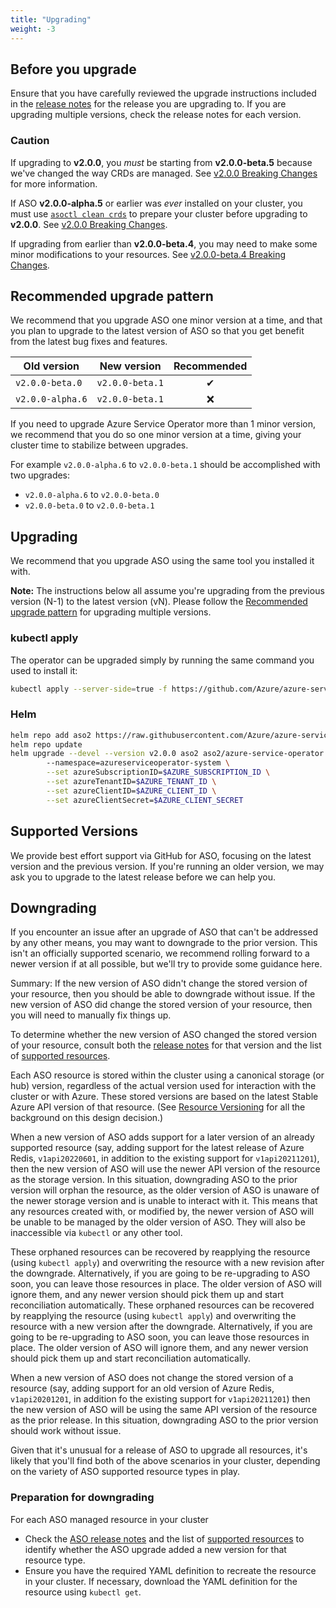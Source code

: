 ```yaml
---
title: "Upgrading"
weight: -3
---
```


## Before you upgrade

Ensure that you have carefully reviewed the upgrade instructions included in the [release notes](https://github.com/Azure/azure-service-operator/releases) for the release you are upgrading to. If you are upgrading multiple versions, check the release notes for each version. 

### Caution

If upgrading to **v2.0.0**, you *must* be starting from **v2.0.0-beta.5** because we've changed the way CRDs are managed. See [v2.0.0 Breaking Changes](../breaking-changes/breaking-changes-v2.0.0.md) for more information.

If ASO **v2.0.0-alpha.5** or earlier was *ever* installed on your cluster, you must use [`asoctl clean crds`](../../../tools/asoctl.md#clean-crds) to prepare your cluster before upgrading to **v2.0.0**. See [v2.0.0 Breaking Changes](../breaking-changes/breaking-changes-v2.0.0.md).

If upgrading from earlier than **v2.0.0-beta.4**, you may need to make some minor modifications to your resources. See [v2.0.0-beta.4 Breaking Changes](../breaking-changes/breaking-changes-v2.0.0-beta.4.md).

## Recommended upgrade pattern

We recommend that you upgrade ASO one minor version at a time, and that you plan to upgrade to the latest version of ASO so that you get benefit from the latest bug fixes and features.

| Old version      | New version     | Recommended |
| ---------------- | --------------- | :---------: |
| `v2.0.0-beta.0`  | `v2.0.0-beta.1` |      ✔      |
| `v2.0.0-alpha.6` | `v2.0.0-beta.1` |      ❌      |

If you need to upgrade Azure Service Operator more than 1 minor version, we recommend that you do so one minor version at a time, giving your cluster time to stabilize between upgrades.

For example `v2.0.0-alpha.6` to `v2.0.0-beta.1` should be accomplished with two upgrades:
 - `v2.0.0-alpha.6` to `v2.0.0-beta.0`
 - `v2.0.0-beta.0` to `v2.0.0-beta.1`

## Upgrading

We recommend that you upgrade ASO using the same tool you installed it with. 

**Note:** The instructions below all assume you're upgrading from the previous version (N-1) to the latest version (vN). Please follow 
the [Recommended upgrade pattern](#recommended-upgrade-pattern) for upgrading multiple versions. 

### kubectl apply

The operator can be upgraded simply by running the same command you used to install it: 

```bash
kubectl apply --server-side=true -f https://github.com/Azure/azure-service-operator/releases/download/v2.0.0/azureserviceoperator_v2.0.0.yaml
```

### Helm

```bash
helm repo add aso2 https://raw.githubusercontent.com/Azure/azure-service-operator/main/v2/charts
helm repo update
helm upgrade --devel --version v2.0.0 aso2 aso2/azure-service-operator \ 
        --namespace=azureserviceoperator-system \
        --set azureSubscriptionID=$AZURE_SUBSCRIPTION_ID \
        --set azureTenantID=$AZURE_TENANT_ID \
        --set azureClientID=$AZURE_CLIENT_ID \
        --set azureClientSecret=$AZURE_CLIENT_SECRET
```

## Supported Versions

We provide best effort support via GitHub for ASO, focusing on the latest version and the previous version. If you're running an older version, we may ask you to upgrade to the latest release before we can help you.

## Downgrading

If you encounter an issue after an upgrade of ASO that can't be addressed by any other means, you may want to downgrade to the prior version. This isn't an officially supported scenario, we recommend rolling forward to a newer version if at all possible, but we'll try to provide some guidance here.

Summary: If the new version of ASO didn't change the stored version of your resource, then you should be able to downgrade without issue. If the new version of ASO did change the stored version of your resource, then you will need to manually fix things up.

To determine whether the new version of ASO changed the stored version of your resource, consult both the [release notes](https://github.com/Azure/azure-service-operator/releases) for that version and the list of [supported resources](../../reference/).

Each ASO resource is stored within the cluster using a canonical storage (or hub) version, regardless of the actual version used for interaction with the cluster or with Azure. These stored versions are based on the latest Stable Azure API version of that resource. (See [Resource Versioning](../../design/versioning/) for all the background on this design decision.)

When a new version of ASO adds support for a later version of an already supported resource (say, adding support for the latest release of Azure Redis, `v1api20220601`, in addition to the existing support for `v1api20211201`), then the new version of ASO will use the newer API version of the resource as the storage version. In this situation, downgrading ASO to the prior version will orphan the resource, as the older version of ASO is unaware of the newer storage version and is unable to interact with it. This means that any resources created with, or modified by, the newer version of ASO will be unable to be managed by the older version of ASO. They will also be inaccessible via `kubectl` or any other tool.

These orphaned resources can be recovered by reapplying the resource (using `kubectl apply`) and overwriting the resource with a new revision after the downgrade. Alternatively, if you are going to be re-upgrading to ASO soon, you can leave those resources in place. The older version of ASO will ignore them, and any newer version should pick them up and start reconciliation automatically.
These orphaned resources can be recovered by reapplying the resource (using `kubectl apply`) and overwriting the resource with a new version after the downgrade. Alternatively, if you are going to be re-upgrading to ASO soon, you can leave those resources in place. The older version of ASO will ignore them, and any newer version should pick them up and start reconciliation automatically.

When a new version of ASO does not change the stored version of a resource (say, adding support for an old version of Azure Redis, `v1api20201201`, in addition fo the existing support for `v1api20211201`) then the new version of ASO will be using the same API version of the resource as the prior release. In this situation, downgrading ASO to the prior version should work without issue.

Given that it's unusual for a release of ASO to upgrade all resources, it's likely that you'll find both of the above scenarios in your cluster, depending on the variety of ASO supported resource types in play.

### Preparation for downgrading

For each ASO managed resource in your cluster

* Check the [ASO release notes](https://github.com/Azure/azure-service-operator/releases) and the list of [supported resources](../../reference/) to identify whether the ASO upgrade added a new version for that resource type.
* Ensure you have the required YAML definition to recreate the resource in your cluster. If necessary, download the YAML definition for the resource using `kubectl get`.

